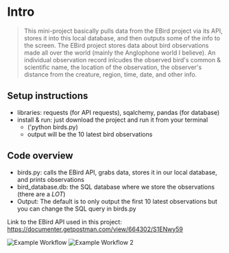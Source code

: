 # Intro
> This mini-project basically pulls data from the EBird project via its API, stores it into this local database, and then outputs some of the info to the screen. The EBird project stores data about bird observations made all over the world (mainly the Anglophone world I believe). An individual observation record inlcudes the observed bird's common & scientific name, the location of the observation, the observer's distance from the creature, region, time, date, and other info. 
## Setup instructions
* libraries: requests (for API requests), sqalchemy, pandas (for database)
* install & run: just download the project and run it from your terminal
  * ('python birds.py)
  * output will be the 10 latest bird observations
## Code overview
* birds.py: calls the EBird API, grabs data, stores it in our local database, and prints observations
* bird_database.db: the SQL database where we store the observations (there are a *LOT*)
* Output: The default is to only output the first 10 latest observations but you can change the SQL query in birds.py

Link to the EBird API used in this project:
https://documenter.getpostman.com/view/664302/S1ENwy59

![Example Workflow](https://github.com/Galarcel/eBird-API-Project/actions/workflows/stylecheck.yaml/badge.svg)
![Example Workflow 2](https://github.com/Galarcel/eBird-API-Project/actions/workflows/unittests.yaml/badge.svg)

